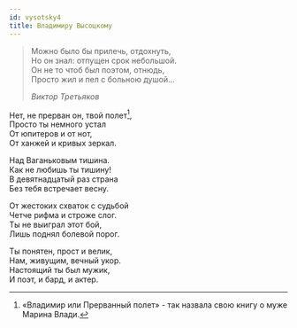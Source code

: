 ```yaml
---
id: vysotsky4
title: Владимиру Высоцкому
---
```


> Можно было бы прилечь, отдохнуть,\
> Но он знал: отпущен срок небольшой.\
> Он не то чтоб был поэтом, отнюдь,\
> Просто жил и пел с больною душой...
>
> _Виктор Третьяков_

Нет, не прерван он, твой полет[^1],\
Просто ты немного устал\
От юпитеров и от нот,\
От ханжей и кривых зеркал.

Над Ваганьковым тишина.\
Как не любишь ты тишину!\
В девятнадцатый раз страна\
Без тебя встречает весну.

От жестоких схваток с судьбой\
Четче рифма и строже слог.\
Ты не выиграл этот бой,\
Лишь поднял болевой порог.

Ты понятен, прост и велик,\
Нам, живущим, вечный укор.\
Настоящий ты был мужик,\
И поэт, и бард, и актер.

[^1]: «Владимир или Прерванный полет» - так назвала свою книгу о муже Марина Влади.

